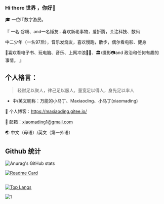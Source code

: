 

### Hi there 世界 ，你好👋


🎓 一位IT数字游民。




『
一名·谷粉、and一名锤友..
喜欢新老事物，爱折腾，关注科技、数码

中二少年（一名97后），音乐发烧友，喜欢慢跑，散步，偶尔看电影、健身

🌊喜欢看电子书、玩电脑、音乐、上网冲浪🏄🏿、🏛️/摄影📷and 政治和任何有趣的事情。
』

## 个人格言：
> 轻财足以聚人，律己足以服人，量宽足以得人，身先足以率人
> 
- 中/英文昵称：万能的小马丁、Maxiaoding、小马丁(xiaomading)

🤩 个人博客：https://maxiaoding.gitee.io/

📮 邮箱：xiaomading1@gmail.com

🌏 中文（母语）/英文（第一外语）



## Github 统计
![Anurag's GitHub stats](https://github-readme-stats.vercel.app/api?username=maxiaoding&show_icons=true&theme=radical)

[![Readme Card](https://github-readme-stats.vercel.app/api/pin/?username=maxiaoding&repo=github-readme-stats)](https://github.com/anuraghazra/github-readme-stats)

## 
[![Top Langs](https://github-readme-stats.vercel.app/api/top-langs/?username=maxiaoding&layout=compact)](https://github.com/anuraghazra/github-readme-stats)


![1](https://user-images.githubusercontent.com/32575151/141263431-61e68fe9-0ce9-4d78-a347-179c60356eb4.jpg)



